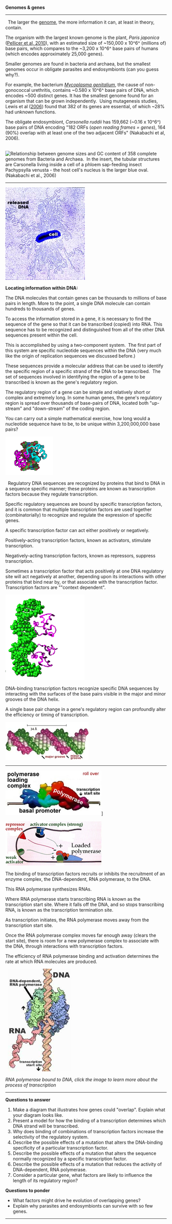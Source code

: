 **Genomes & genes**

* * * * *
 
The larger the [genome](http://en.wikipedia.org/wiki/Genome), the more
information it can, at least in theory, contain. 

The organism with the largest known genome is the plant, *Paris
japonica* ([Pellicer et al,
2010](http://www.sciencedaily.com/releases/2010/10/101007120641.htm)),
with an estimated size of \~150,000 x 10^6^ (millions of) base pairs,
which compares to the \~3,200 x 10^6^ base pairs of humans (which
encodes approximately 25,000 genes). 

Smaller genomes are found in bacteria and archaea, but the smallest
genomes occur in obligate parasites and endosymbionts (can you guess why?). 

For example, the bacterium [*Mycoplasma
genitalium*](http://www.ncbi.nlm.nih.gov/entrez/query.fcgi?holding=npg&cmd=Retrieve&db=PubMed&list_uids=7569993&dopt=Abstract),
the cause of non-gonococcal urethritis, contains \~0.580 x 10^6^ base
pairs of DNA, which encodes \~500 distinct genes. It has the smallest
genome found for an organism that can be grown independently.  Using
mutagenesis studies, Lewis et al
([2006](http://www.pnas.org/content/103/2/425.full)) found that 382 of
its genes are essential, of which \~28% had unknown functions. 

The obligate endosymbiont, *Carsonella ruddii* has 159,662 (\~0.16 x
10^6^) base pairs of DNA encoding "182 ORFs (*open reading frames =
genes*), 164 (90%) overlap with at least one of the two adjacent ORFs"
(Nakabachi et al, 2006).

 
![Relationship between genome sizes and GC content of 358 complete genomes from
Bacteria and Archaea.  In the insert, the tubular structures are
*Carsonella* living inside a cell of a phloem sap-feeding insect
*Pachypsylla venusta* - the host cell's nucleus is the larger blue oval.
([Nakabachi et al., 2006](http://www.ncbi.nlm.nih.gov/pubmed/17038615))](./img/Carsonella.jpg)


* * * * *

![*E.coli* DNA released from the cell](./img/ecoli-dna.jpg)

**Locating information within DNA:**

The DNA molecules that contain genes can be thousands to millions of
base pairs in length. More to the point, a single DNA molecule can
contain hundreds to thousands of genes. 

To access the information stored in a gene, it is necessary to find the
sequence of the gene so that it can be transcribed (copied) into RNA. This
sequence has to be recognized and distinguished from all of the other
DNA sequences present within the cell. 

This is accomplished by using a two-component system.  The first part of
this system are specific nucleotide sequences within the DNA (very much
like the origin of replication sequences we discussed before.)

These sequences provide a molecular address that can be used to identify
the specific region of a specific strand of the DNA to be transcribed. 
The set of sequences involved in identifying the region of a gene to be
transcribed is known as the gene's regulatory region. 

The regulatory region of a gene can be simple and relatively short or
complex and extremely long. In some human genes, the gene's regulatory
region is spread over thousands of base-pairs of DNA, located both
"up-stream" and "down-stream" of the coding region.

You can carry out a simple mathematical exercise, how long would a
nucleotide sequence have to be, to be unique within 3,200,000,000 base
pairs? 

![Transcription factors (purple and blue proteins) bound to DNA](./img/DNA_animation_white.gif)

 
Regulatory DNA sequences are recognized by proteins that bind to DNA in
a sequence specific manner; these proteins are known as transcription
factors because they regulate transcription.  

Specific regulatory sequences are bound by specific transcription
factors, and it is common that multiple transcription factors are used
together (combinatorially) to recognize and regulate the expression of
specific genes.

A specific transcription factor can act either positively or
negatively.  

Positively-acting transcription factors, known as activators, stimulate
transcription. 

Negatively-acting transcription factors, known as repressors, suppress
transcription.

Sometimes a transcription factor that acts positively at one DNA
regulatory site will act negatively at another, depending upon its
interactions with other proteins that bind near by, or that associate
with the transcription factor. Transcription factors are ""context
dependent".
 

![Transcription factors (green proteins) bound to DNA](./img/transcription_factors.gif)


DNA-binding transcription factors recognize specific DNA sequences by
interacting with the surfaces of the base pairs visible in the major and
minor grooves of the DNA helix.

A single base pair change in a gene's regulatory region can profoundly
alter the efficiency or timing of transcription.

![The major and minor grooves of DNA](./img/MajorMinorGrooves.jpg)

* * * * *

![Polymerase loading complex; the beginning of transcription](./img/polymeraseLoading1.jpg)]

![Repressor and activator sequences interact with and influence the polymerase laodign complex](./img/polymeraseLoading2.jpg)

The binding of transcription factors recruits or inhibits the
recruitment of an enzyme complex, the DNA-dependent, RNA polymerase, to
the DNA.

This RNA polymerase synthesizes RNAs.

Where RNA polymerase starts transcribing RNA is known as the
transcription start site. Where it falls off the DNA, and so stops
transcribing RNA, is known as the transcription termination site.

As transcription initiates, the RNA polymerase moves away from the
transcription start site. 

Once the RNA polymerase complex moves far enough away (clears the start
site), there is room for a new polymerase complex to associate with the
DNA, through interactions with transcription factors. 

The efficiency of RNA polymerase binding and activation determines the
rate at which RNA molecules are produced. 

 
[![](./img/RNA_polymerase_and_DNA.jpg)](http://www.rcsb.org/pdb/molecules/pdb40_1.html)

*RNA polymerase bound to DNA, click the image to learn more about the process of transcription*

* * * * *

**Questions to answer**

1.  Make a diagram that illustrates how genes could "overlap". Explain what your diagram looks like.
2.  Present a model for how the binding of a transcription determines
    which DNA strand will be transcribed. 
3.  Why does binding of combinations of transcription factors increase
    the selectivity of the regulatory system.
4.  Describe the possible effects of a mutation that alters the
    DNA-binding specificity of a particular transcription factor.
5.  Describe the possible effects of a mutation that alters the sequence
    normally recognized by a specific transcription factor.
6.  Describe the possible effects of a mutation that reduces the
    activity of DNA-dependent, RNA polymerase.
7.  Consider a particular gene, what factors are likely to influence the
    length of its regulatory region?

**Questions to ponder**

-   What factors might drive he evolution of overlapping genes?
-   Explain why parasites and endosymbionts can survive with so few
    genes.

* * * * *
